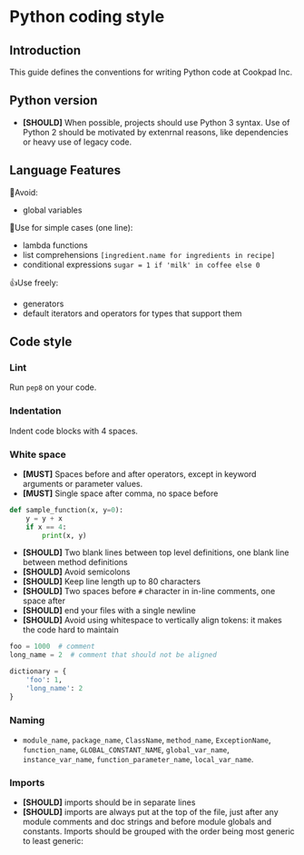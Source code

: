 # Python coding style

## Introduction

This guide defines the conventions for writing Python code at Cookpad Inc.

## Python version

- **[SHOULD]** When possible, projects should use Python 3 syntax. Use of Python 2 should be motivated by extenrnal reasons, like dependencies or heavy use of legacy code.

## Language Features

🙌Avoid:

- global variables

👋Use for simple cases (one line):

- lambda functions
- list comprehensions `[ingredient.name for ingredients in recipe]`
- conditional expressions `sugar = 1 if 'milk' in coffee else 0`

👍Use freely:

- generators
- default iterators and operators for types that support them

## Code style

### Lint

Run `pep8` on your code.

### Indentation

Indent code blocks with 4 spaces.

### White space

- **[MUST]** Spaces before and after operators, except in keyword arguments or parameter values.
- **[MUST]** Single space after comma, no space before

```python
def sample_function(x, y=0):
    y = y + x
    if x == 4:
        print(x, y)
```

- **[SHOULD]** Two blank lines between top level definitions, one blank line between method definitions
- **[SHOULD]** Avoid semicolons
- **[SHOULD]** Keep line length up to 80 characters
- **[SHOULD]** Two spaces before `#` character in in-line comments, one space after
- **[SHOULD]** end your files with a single newline
- **[SHOULD]** Avoid using whitespace to vertically align tokens: it makes the code hard to maintain

```python
foo = 1000  # comment
long_name = 2  # comment that should not be aligned

dictionary = {
    'foo': 1,
    'long_name': 2
}
```

### Naming

- `module_name`, `package_name`, `ClassName`, `method_name`, `ExceptionName`, `function_name`, `GLOBAL_CONSTANT_NAME`, `global_var_name`, `instance_var_name`, `function_parameter_name`, `local_var_name`.

### Imports

- **[SHOULD]** imports should be in separate lines
- **[SHOULD]** imports are always put at the top of the file, just after any module comments and doc strings and before module globals and constants. Imports should be grouped with the order being most generic to least generic:

